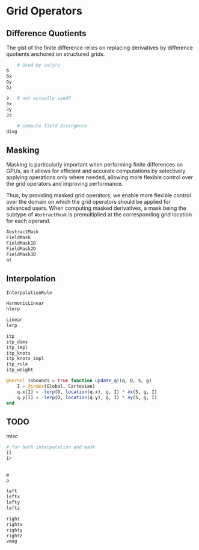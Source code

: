 # Grid Operators



## Difference Quotients

The gist of the finite difference relies on replacing derivatives by difference quotients anchored on structured grids.

```bash
    # Used by ∂x/y/z
δ                  
δx                 
δy                 
δz

∂   # not actually used?
∂x                 
∂y                 
∂z

    # compute field divergence
divg
```


## Masking

Masking is particularly important when performing finite differences on GPUs, as it allows for efficient and accurate computations by selectively applying operations only where needed, allowing more flexible control over the grid operators and improving performance.

Thus, by providing masked grid operators, we enable more flexible control over the domain on which the grid operators should be applied for advanced users. When computing masked derivatives, a mask being the subtype of `AbstractMask` is premultiplied at the corresponding grid location for each operand.

```bash
AbstractMask       
FieldMask          
FieldMask1D        
FieldMask2D        
FieldMask3D
at                 
```



## Interpolation

```bash
InterpolationRule  

HarmonicLinear     
hlerp              

Linear             
lerp

itp                
itp_dims           
itp_impl           
itp_knots
itp_knots_impl     
itp_rule           
itp_weight         
```


```julia
@kernel inbounds = true function update_q!(q, D, S, g)
    I = @index(Global, Cartesian)
    q.x[I] = -lerp(D, location(q.x), g, I) * ∂x(S, g, I)
    q.y[I] = -lerp(D, location(q.y), g, I) * ∂y(S, g, I)
end
```


## TODO


misc

```bash
# for both interpolation and mask
il                 
ir                 

               
m                  
p

left               
leftx
lefty              
leftz              

right              
rightx             
righty             
rightz             
vmag
```